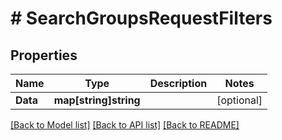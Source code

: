 # # SearchGroupsRequestFilters


## Properties 


Name | Type | Description | Notes
------------ | ------------- | ------------- | -------------
**Data**| **map[string]string** |   | [optional]


[[Back to Model list]](../../README.md#models) [[Back to API list]](../../README.md#endpoints) [[Back to README]](../../README.md)

